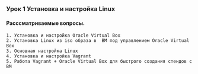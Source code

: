 ### Урок 1 Установка и настройка Linux
#### Расссматриваемые вопросы.

    1. Установка и настройка Oracle Virtual Box
    2. Установка Linux из iso образа в  ВМ под управлением Oracle Virtual Box
    3. Основная настройка Linux
    4. Установка и настройка Vagrant 
    5. Работа Vagrant + Oracle Virtual Box для быстрого создания стендов c ВМ
